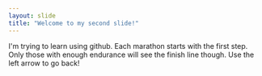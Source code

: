 ```yaml
---
layout: slide
title: "Welcome to my second slide!"
---
```

I'm trying to learn using github.
Each marathon starts with the first step. Only those with enough endurance will see the finish line though.
Use the left arrow to go back!
